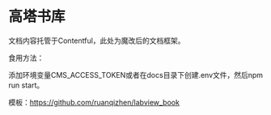 # 高塔书库

文档内容托管于Contentful，此处为魔改后的文档框架。

食用方法：

添加环境变量CMS_ACCESS_TOKEN或者在docs目录下创建.env文件，然后npm run start。

模板：https://github.com/ruanqizhen/labview_book